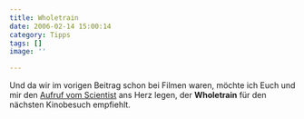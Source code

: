 ```yaml
---
title: Wholetrain
date: 2006-02-14 15:00:14
category: Tipps
tags: []
image: ''

---
```


Und da wir im vorigen Beitrag schon bei Filmen waren, möchte ich Euch und mir den [Aufruf vom Scientist](http://www.the-groundzero.com/forum/viewtopic.php?id=95) ans Herz legen, der **Wholetrain** für den nächsten Kinobesuch empfiehlt.
